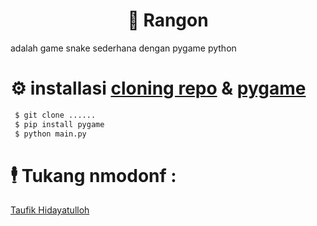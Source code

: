 # <h1><center> 🐍 Rangon </center></h1>
 adalah game snake sederhana dengan pygame python
 
# ⚙ installasi [cloning repo](https://github.com/Taufik-H/Rangon) & [pygame](https://www.pygame.org/wiki/GettingStarted) 

```bash
 $ git clone ......
 $ pip install pygame
 $ python main.py
 ```
# 🕴 Tukang nmodonf :
  [Taufik Hidayatulloh](https://github.com/Taufik-H)
  
#
